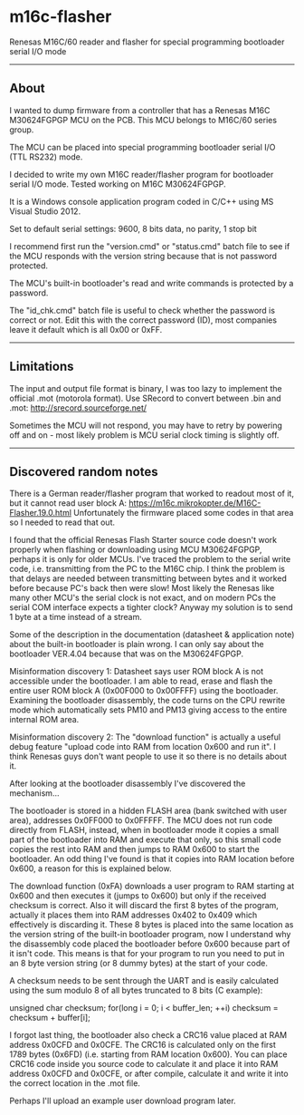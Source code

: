 # m16c-flasher
Renesas M16C/60 reader and flasher for special programming bootloader serial I/O mode

-----
About
-----

I wanted to dump firmware from a controller that has a Renesas M16C M30624FGPGP MCU on the PCB.
This MCU belongs to M16C/60 series group.

The MCU can be placed into special programming bootloader serial I/O (TTL RS232) mode.

I decided to write my own M16C reader/flasher program for bootloader serial I/O mode.
Tested working on M16C M30624FGPGP.

It is a Windows console application program coded in C/C++ using MS Visual Studio 2012.

Set to default serial settings:
9600, 8 bits data, no parity, 1 stop bit

I recommend first run the "version.cmd" or "status.cmd" batch file to see if the MCU responds with the version string because that is not password protected.

The MCU's built-in bootloader's read and write commands is protected by a password.

The "id_chk.cmd" batch file is useful to check whether the password is correct or not.  Edit this with the correct password (ID), most companies leave it default which is all 0x00 or 0xFF.

-----------
Limitations
-----------

The input and output file format is binary, I was too lazy to implement the official .mot (motorola format).
Use SRecord to convert between .bin and .mot:
http://srecord.sourceforge.net/

Sometimes the MCU will not respond, you may have to retry by powering off and on - most likely problem is MCU serial clock timing is slightly off.

-----------------------
Discovered random notes
-----------------------

There is a German reader/flasher program that worked to readout most of it, but it cannot read user block A:
https://m16c.mikrokopter.de/M16C-Flasher.19.0.html
Unfortunately the firmware placed some codes in that area so I needed to read that out.

I found that the official Renesas Flash Starter source code doesn't work properly when flashing or downloading using MCU M30624FGPGP, perhaps it is only for older MCUs.
I've traced the problem to the serial write code, i.e. transmitting from the PC to the M16C chip.
I think the problem is that delays are needed between transmitting between bytes and it worked before because PC's back then were slow!
Most likely the Renesas like many other MCU's the serial clock is not exact, and on modern PCs the serial COM interface expects a tighter clock?
Anyway my solution is to send 1 byte at a time instead of a stream.

Some of the description in the documentation (datasheet & application note) about the built-in bootloader is plain wrong.
I can only say about the bootloader VER.4.04 because that was on the M30624FGPGP.

Misinformation discovery 1:
Datasheet says user ROM block A is not accessible under the bootloader.
I am able to read, erase and flash the entire user ROM block A (0x00F000 to 0x00FFFF) using the bootloader.
Examining the bootloader disassembly, the code turns on the CPU rewrite mode which automatically sets PM10 and PM13 giving access to the entire internal ROM area.

Misinformation discovery 2:
The "download function" is actually a useful debug feature "upload code into RAM from location 0x600 and run it".
I think Renesas guys don't want people to use it so there is no details about it.

After looking at the bootloader disassembly I've discovered the mechanism...

The bootloader is stored in a hidden FLASH area (bank switched with user area), addresses 0x0FF000 to 0x0FFFFF.  The MCU does not run code directly from FLASH, instead, when in bootloader mode it copies a small part of the bootloader into RAM and execute that only, so this small code copies the rest into RAM and then jumps to RAM 0x600 to start the bootloader.  An odd thing I've found is that it copies into RAM location before 0x600, a reason for this is explained below.

The download function (0xFA) downloads a user program to RAM starting at 0x600 and then executes it (jumps to 0x600) but only if the received checksum is correct. Also it will discard the first 8 bytes of the program, actually it places them into RAM addresses 0x402 to 0x409 which effectively is discarding it. These 8 bytes is placed into the same location as the version string of the built-in bootloader program, now I understand why the disassembly code placed the bootloader before 0x600 because part of it isn't code. This means is that for your program to run you need to put in an 8 byte version string (or 8 dummy bytes) at the start of your code.

A checksum needs to be sent through the UART and is easily calculated using the sum modulo 8 of all bytes truncated to 8 bits (C example):

unsigned char checksum;
for(long i = 0; i < buffer_len; ++i)
   checksum = checksum + buffer[i];

I forgot last thing, the bootloader also check a CRC16 value placed at RAM address 0x0CFD and 0x0CFE.
The CRC16 is calculated only on the first 1789 bytes (0x6FD) (i.e. starting from RAM location 0x600).
You can place CRC16 code inside you source code to calculate it and place it into RAM address 0x0CFD and 0x0CFE, or after compile, calculate it and write it into the correct location in the .mot file.

Perhaps I'll upload an example user download program later.
